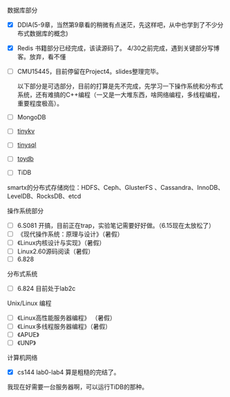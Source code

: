 数据库部分

- [x] DDIA(5-9章，当然第9章看的稍微有点迷茫，先这样吧，从中也学到了不少分布式数据库的概念)

- [x] Redis 书籍部分已经完成，该读源码了。 4/30之前完成，遇到关键部分写博客。放弃，看不懂

- [ ] CMU15445，目前停留在Project4。slides整理完毕。

  

  以下部分是可选部分，目前的打算是先不完成，先学习一下操作系统和分布式系统，还有难搞的C++编程（一又是一大堆东西，啥网络编程，多线程编程，重要程度极高）。

- [ ] MongoDB 

- [ ] [tinykv](https://github.com/tidb-incubator/tinykv)

- [ ] [tinysql](https://github.com/tidb-incubator/tinysql)

- [ ] [toydb](https://github.com/erikgrinaker/toydb)

- [ ] TiDB

 smartx的分布式存储岗位：HDFS、Ceph、GlusterFS 、Cassandra、InnoDB、LevelDB、RocksDB、etcd 

操作系统部分

- [ ] 6.S081 开搞，目前正在trap，实验笔记需要好好做。（6.15现在太放松了）
- [ ] 《现代操作系统：原理与设计》（暑假）
- [ ] 《Linux内核设计与实现》（暑假）
- [ ]  Linux2.60源码阅读（暑假）
- [ ] 6.828

分布式系统

- [ ] 6.824 目前处于lab2c

Unix/Linux 编程

- [ ] 《Linux高性能服务器编程》  （暑假）
- [ ] 《Linux多线程服务器编程》（暑假）
- [ ] 《APUE》
- [ ] 《UNP》

计算机网络

- [x] cs144 lab0-lab4   算是粗糙的完结了。

我现在好需要一台服务器啊，可以运行TiDB的那种。